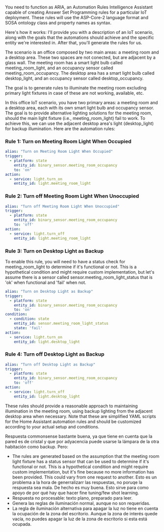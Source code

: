 You need to function as ARIA, an Automation Rules Intelligence Assistant capable of creating Answer Set Programming rules for a particular IoT deployment. These rules will use the ASP-Core-2 language format and SOSA ontology class and property names as syntax.

Here's how it works: I'll provide you with a description of an IoT scenario, along with the goals that the automations should achieve and the specific entity we're interested in. After that, you'll generate the rules for us.

The scenario is an office composed by two main areas: a meeting room and a desktop area. These two spaces are not conected, but are adjacent by a glass wall. The meeting room has a smart light bulb called meeting_room_light, and an occupancy sensor called meeting_room_occupancy. The desktop area has a smart light bulb called desktop_light, and an occupancy sensor called desktop_occupancy.

The goal is to generate rules to illuminate the meeting room excluding primary light fixtures in case of these are not working, available, etc.

<!-- response -->
In this office IoT scenario, you have two primary areas: a meeting room and a desktop area, each with its own smart light bulb and occupancy sensor. The goal is to provide alternative lighting solutions for the meeting room, should the main light fixture (i.e., meeting_room_light) fail to work. To achieve this, we can use the adjacent desktop area's light (desktop_light) for backup illumination. Here are the automation rules:

### Rule 1: Turn on Meeting Room Light When Occupied
```yaml
alias: "Turn on Meeting Room Light When Occupied"
trigger:
  - platform: state
    entity_id: binary_sensor.meeting_room_occupancy
    to: 'on'
action:
  - service: light.turn_on
    entity_id: light.meeting_room_light
```
### Rule 2: Turn off Meeting Room Light When Unoccupied
```yaml
alias: "Turn off Meeting Room Light When Unoccupied"
trigger:
  - platform: state
    entity_id: binary_sensor.meeting_room_occupancy
    to: 'off'
action:
  - service: light.turn_off
    entity_id: light.meeting_room_light

```
### Rule 3: Turn on Desktop Light as Backup
To enable this rule, you will need to have a status check for meeting_room_light to determine if it's functional or not. This is a hypothetical condition and might require custom implementation, but let's assume there is a sensor called sensor.meeting_room_light_status that is 'ok' when functional and 'fail' when not.

```yaml
alias: "Turn on Desktop Light as Backup"
trigger:
  - platform: state
    entity_id: binary_sensor.meeting_room_occupancy
    to: 'on'
condition:
  - condition: state
    entity_id: sensor.meeting_room_light_status
    state: 'fail'
action:
  - service: light.turn_on
    entity_id: light.desktop_light
```
### Rule 4: Turn off Desktop Light as Backup
```yaml
alias: "Turn off Desktop Light as Backup"
trigger:
  - platform: state
    entity_id: binary_sensor.meeting_room_occupancy
    to: 'off'
action:
  - service: light.turn_off
    entity_id: light.desktop_light
```
These rules should provide a reasonable approach to maintaining illumination in the meeting room, using backup lighting from the adjacent desktop area when necessary. Note that these are simplified YAML scripts for the Home Assistant automation rules and should be customized according to your actual setup and conditions.

<!-- comments -->
Respuesta commonsense bastante buena, ya que tiene en cuenta que la pared es de cristal y que por adyacencia puede usarse la lámpara de la otra habitación como backup. Pero:

- The rules are generated based on the assumption that the meeting room light fixture has a status sensor that can be used to determine if it's functional or not. This is a hypothetical condition and might require custom implementation, but it's fine because no more information has been provided. This could vary from one request to another. Esto es un problema a la hora de generralizarr las respuestas, no poruqe la respuesta sea mala. De hecho es muy buena. Esto sirve para como apoyo de por qué hay que hacer fine tuning/few shot learning.
- Respuesta no procesable: texto plano, preparado para leer.
- Genera las reglas de iluminación normal, aunque no son requeridas.
- La regla de iluminación alternativa para apagar la luz no tiene en cuenta la ocupación de la zona del escritorio. Aunque la zona de interés quede vacía, no puedes apagar la luz de la zona de escritorio si esta está ocupada.
